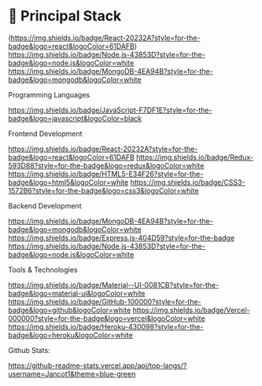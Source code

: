 # 🚀 Principal Stack 
(https://img.shields.io/badge/React-20232A?style=for-the-badge&logo=react&logoColor=61DAFB) https://img.shields.io/badge/Node.js-43853D?style=for-the-badge&logo=node.js&logoColor=white https://img.shields.io/badge/MongoDB-4EA94B?style=for-the-badge&logo=mongodb&logoColor=white 

Programming Languages

https://img.shields.io/badge/JavaScript-F7DF1E?style=for-the-badge&logo=javascript&logoColor=black

Frontend Development

https://img.shields.io/badge/React-20232A?style=for-the-badge&logo=react&logoColor=61DAFB https://img.shields.io/badge/Redux-593D88?style=for-the-badge&logo=redux&logoColor=white https://img.shields.io/badge/HTML5-E34F26?style=for-the-badge&logo=html5&logoColor=white https://img.shields.io/badge/CSS3-1572B6?style=for-the-badge&logo=css3&logoColor=white

Backend Development

https://img.shields.io/badge/MongoDB-4EA94B?style=for-the-badge&logo=mongodb&logoColor=white https://img.shields.io/badge/Express.js-404D59?style=for-the-badge https://img.shields.io/badge/Node.js-43853D?style=for-the-badge&logo=node.js&logoColor=white 

Tools & Technologies

https://img.shields.io/badge/Material--UI-0081CB?style=for-the-badge&logo=material-ui&logoColor=white https://img.shields.io/badge/GitHub-100000?style=for-the-badge&logo=github&logoColor=white https://img.shields.io/badge/Vercel-000000?style=for-the-badge&logo=vercel&logoColor=white https://img.shields.io/badge/Heroku-430098?style=for-the-badge&logo=heroku&logoColor=white


Github Stats:

https://github-readme-stats.vercel.app/api/top-langs/?username=Jancot1&theme=blue-green

